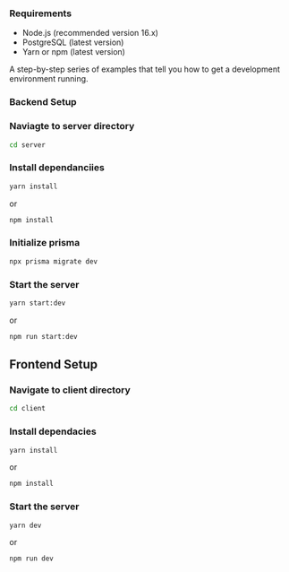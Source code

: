 ### Requirements
- Node.js (recommended version 16.x)
- PostgreSQL (latest version)
- Yarn or npm (latest version)

A step-by-step series of examples that tell you how to get a development environment running.

### Backend Setup

### Naviagte to server directory
```bash
cd server
```
### Install dependanciies
```bash
yarn install
```
or
```bash
npm install
```
### Initialize prisma
```bash
npx prisma migrate dev
```

### Start the server
```bash
yarn start:dev
```

or
```bash
npm run start:dev
```

## Frontend Setup
### Navigate to client directory
```bash
cd client
```

### Install dependacies
```bash
yarn install
```

or

```bash
npm install
```
### Start the server
```bash
yarn dev
```

or

```bash
npm run dev
```
